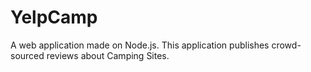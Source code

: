 # YelpCamp
A web application made on Node.js. This application publishes crowd-sourced reviews about Camping Sites.

